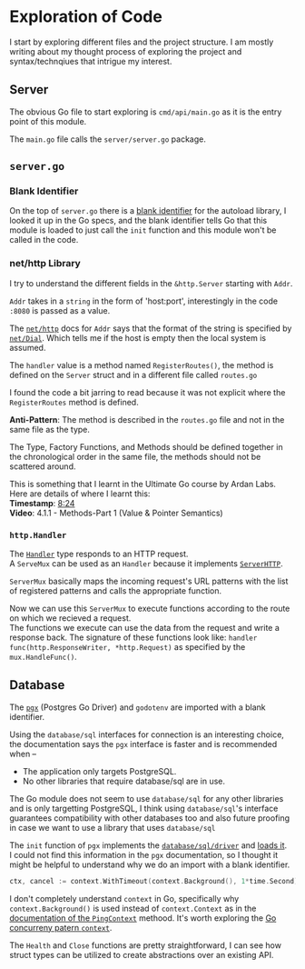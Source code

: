 # Exploration of Code

I start by exploring different files and the project structure.
I am mostly writing about my thought process of exploring the project and syntax/technqiues that intrigue my interest.

## Server

The obvious Go file to start exploring is `cmd/api/main.go` as it is the entry point of this module.

The `main.go` file calls the `server/server.go` package.

## `server.go`

### Blank Identifier

On the top of `server.go` there is a [blank identifier](https://go.dev/ref/spec#Blank_identifier) for the autoload library, I looked it up in the Go specs, and the blank identifier tells Go that this module is loaded to just call the `init` function and this module won't be called in the code.

### net/http Library

I try to understand the different fields in the `&http.Server` starting with `Addr`.

`Addr` takes in a `string` in the form of 'host:port', interestingly in the code `:8080` is passed as a value.

The [`net/http`](https://pkg.go.dev/net/http#Server) docs for `Addr` says that the format of the string is specified by [`net/Dial`](https://pkg.go.dev/net#Dial).
Which tells me if the host is empty then the local system is assumed.

The `handler` value is a method named `RegisterRoutes()`, the method is defined on the `Server` struct and in a different file called `routes.go`

I found the code a bit jarring to read because it was not explicit where the `RegisterRoutes` method is defined.

**Anti-Pattern**: The method is described in the `routes.go` file and not in the same file as the type.

The Type, Factory Functions, and Methods should be defined together in the chronological order in the same file, the methods should not be scattered around.

This is something that I learnt in the Ultimate Go course by Ardan Labs. Here are details of where I learnt this: <br />
**Timestamp**: [8:24](https://courses.ardanlabs.com/courses/take/ultimate-go/lessons/7419439-4-1-1-methods-part-1-value-pointer-semantics)<br />
**Video**: 4.1.1 - Methods-Part 1 (Value & Pointer Semantics)

### `http.Handler`

The [`Handler`](https://pkg.go.dev/net/http#Handler) type responds to an HTTP request. <br/>
A `ServeMux` can be used as an `Handler` because it implements [`ServerHTTP`](https://pkg.go.dev/net/http#ServeMux.ServeHTTP).

`ServerMux` basically maps the incoming request's URL patterns with the list of registered patterns and calls the appropriate function.

Now we can use this `ServerMux` to execute functions according to the route on which we recieved a request. <br />
The functions we execute can use the data from the request and write a response back. The signature of these functions look like: `handler func(http.ResponseWriter, *http.Request)` as specified by the `mux.HandleFunc()`.

## Database

The [`pgx`](https://pkg.go.dev/github.com/jackc/pgx/v5@v5.5.5#section-readme) (Postgres Go Driver) and `godotenv` are imported with a blank identifier.

Using the `database/sql` interfaces for connection is an interesting choice, the documentation says the `pgx` interface is faster and is recommended when –

- The application only targets PostgreSQL.
- No other libraries that require database/sql are in use.

The Go module does not seem to use `database/sql` for any other libraries and is only targetting PostgreSQL, I think using `database/sql`'s interface guarantees compatibility with other databases too and also future proofing in case we want to use a library that uses `database/sql`

The `init` function of `pgx` implements the [`database/sql/driver`](https://pkg.go.dev/database/sql/driver) and [loads it](https://github.com/jackc/pgx/blob/523411a3fbcb76daf4eb3bc60326e2a68115e92f/stdlib/sql.go#L94). <br /> I could not find this information in the `pgx` documentation, so I thought it might be helpful to understand why we do an import with a blank identifier.

```go
ctx, cancel := context.WithTimeout(context.Background(), 1*time.Second)
```

I don't completely understand `context` in Go, specifically why `context.Background()` is used instead of `context.Context` as in the [documentation of the `PingContext`](https://pkg.go.dev/database/sql#DB.PingContext) methood. It's worth exploring the [Go concurreny patern `context`](https://go.dev/blog/context).

The `Health` and `Close` functions are pretty straightforward, I can see how struct types can be utilized to create abstractions over an existing API.

